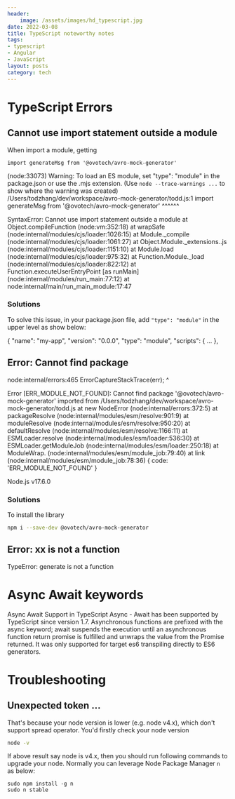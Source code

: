```yaml
---
header:
    image: /assets/images/hd_typescript.jpg
date: 2022-03-08
title: TypeScript noteworthy notes
tags:
- typescript
- Angular
- JavaScript
layout: posts
category: tech
---
```


# TypeScript Errors

## Cannot use import statement outside a module

When import a module, getting 
```
import generateMsg from '@ovotech/avro-mock-generator'
```

(node:33073) Warning: To load an ES module, set "type": "module" in the package.json or use the .mjs extension.
(Use `node --trace-warnings ...` to show where the warning was created)
/Users/todzhang/dev/workspace/avro-mock-generator/todd.js:1
import generateMsg from '@ovotech/avro-mock-generator'
^^^^^^

SyntaxError: Cannot use import statement outside a module
    at Object.compileFunction (node:vm:352:18)
    at wrapSafe (node:internal/modules/cjs/loader:1026:15)
    at Module._compile (node:internal/modules/cjs/loader:1061:27)
    at Object.Module._extensions..js (node:internal/modules/cjs/loader:1151:10)
    at Module.load (node:internal/modules/cjs/loader:975:32)
    at Function.Module._load (node:internal/modules/cjs/loader:822:12)
    at Function.executeUserEntryPoint [as runMain] (node:internal/modules/run_main:77:12)
    at node:internal/main/run_main_module:17:47

### Solutions
To solve this issue, in your package.json file, add `"type": "module"` in the upper level as show below:

{
  "name": "my-app",
  "version": "0.0.0",
  "type": "module",
  "scripts": { ...
  },


## Error: Cannot find package
node:internal/errors:465
    ErrorCaptureStackTrace(err);
    ^

Error [ERR_MODULE_NOT_FOUND]: Cannot find package '@ovotech/avro-mock-generator' imported from /Users/todzhang/dev/workspace/avro-mock-generator/todd.js
    at new NodeError (node:internal/errors:372:5)
    at packageResolve (node:internal/modules/esm/resolve:901:9)
    at moduleResolve (node:internal/modules/esm/resolve:950:20)
    at defaultResolve (node:internal/modules/esm/resolve:1166:11)
    at ESMLoader.resolve (node:internal/modules/esm/loader:536:30)
    at ESMLoader.getModuleJob (node:internal/modules/esm/loader:250:18)
    at ModuleWrap.<anonymous> (node:internal/modules/esm/module_job:79:40)
    at link (node:internal/modules/esm/module_job:78:36) {
  code: 'ERR_MODULE_NOT_FOUND'
}

Node.js v17.6.0

### Solutions
To install the library 

```bash
npm i --save-dev @ovotech/avro-mock-generator
```

## Error:    xx is not a function

TypeError: generate is not a function


# Async Await keywords
Async Await Support in TypeScript
Async - Await has been supported by TypeScript since version 1.7. Asynchronous functions are prefixed with the async keyword; await suspends the execution until an asynchronous function return promise is fulfilled and unwraps the value from the Promise returned. It was only supported for target es6 transpiling directly to ES6 generators.



# Troubleshooting

## Unexpected token ...

That's because your node version is lower (e.g. node v4.x), which don't support spread operator. You'd firstly check your node version 
```bash
node -v
```

If above result say node is v4.x, then you should run following commands to upgrade your node. Normally you can leverage Node Package Manager `n` as below:
```shell
sudo npm install -g n
sudo n stable 
```
